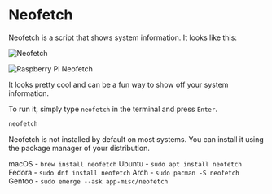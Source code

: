 # Neofetch

Neofetch is a script that shows system information. It looks like this:

![Neofetch](/neofetch.png)

![Raspberry Pi Neofetch](/neofetch-2.png)

It looks pretty cool and can be a fun way to show off your system information.

To run it, simply type `neofetch` in the terminal and press `Enter`.

```bash
neofetch
```

Neofetch is not installed by default on most systems. You can install it using the package manager of your distribution. 

macOS  - `brew install neofetch`
Ubuntu - `sudo apt install neofetch`
Fedora - `sudo dnf install neofetch`
Arch   - `sudo pacman -S neofetch`
Gentoo - `sudo emerge --ask app-misc/neofetch`
